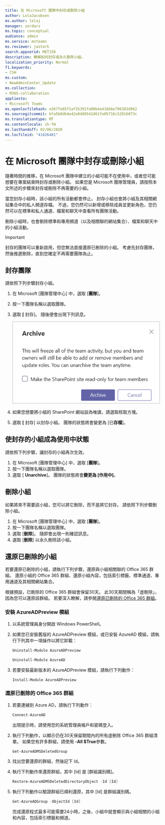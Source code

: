 ```yaml
---
title: 在 Microsoft 團隊中封存或刪除小組
author: LolaJacobsen
ms.author: lolaj
manager: serdars
ms.topic: conceptual
audience: admin
ms.service: msteams
ms.reviewer: jastark
search.appverid: MET150
description: 瞭解如何封存或永久刪除小組。
localization_priority: Normal
f1.keywords:
- CSH
ms.custom:
- NewAdminCenter_Update
ms.collection:
- M365-collaboration
appliesto:
- Microsoft Teams
ms.openlocfilehash: e367fe85f1af35391fa00b4a416b6e796383d962
ms.sourcegitcommit: bfa5b8db4e42e0480542d61fe05716c52016873c
ms.translationtype: MT
ms.contentlocale: zh-TW
ms.lasthandoff: 02/06/2020
ms.locfileid: "41826401"
---
```

<a name="archive-or-delete-a-team-in-microsoft-teams"></a>在 Microsoft 團隊中封存或刪除小組
===========================================

隨著時間的推移，在 Microsoft 團隊中建立的小組可能不在使用中，或者您可能想要在專案結束時封存或刪除小組。 如果您是 Microsoft 團隊管理員，請按照本文所述的步驟來封存或刪除不再需要的小組。

當您封存小組時，該小組的所有活動都會停止。 封存小組也會將小組及其相關網站集合中的私人頻道存檔。  不過，您仍然可以新增或移除成員並更新角色，您仍然可以在標準和私人通道、檔案和聊天中查看所有團隊活動。

刪除小組時，也會刪除標準和專用頻道（以及相關聯的網站集合）、檔案和聊天中的小組活動。

> [!IMPORTANT]
> 封存的團隊可以重新啟用，但您無法直接還原已刪除的小組。 考慮先封存團隊，然後推遲刪除，直到您確定不再需要團隊為止。

## <a name="archive-a-team"></a>封存團隊

請依照下列步驟封存小組。

1. 在 Microsoft [團隊管理中心] 中，選取 [**團隊**]。
2. 按一下團隊名稱以選取團隊。
3. 選取 **[** 封存]。 隨後便會出現下列訊息。

    ![[小組封存] 訊息的螢幕擷取畫面](media/teams-archive-message.png)

4. 如果您想要將小組的 SharePoint 網站設為唯讀，請選取核取方塊。
5. 選取 **[** 封存] 以封存小組。 團隊的狀態將會變更為 [已**存檔**]。

## <a name="make-an-archived-team-active"></a>使封存的小組成為使用中狀態

請依照下列步驟，讓封存的小組再次生效。

1. 在 Microsoft [團隊管理中心] 中，選取 [**團隊**]。
2. 按一下團隊名稱以選取團隊。
3. 選取 [ **Unarchive**]。 團隊的狀態將會**變更為 [作用中]**。

## <a name="delete-a-team"></a>刪除小組

如果將來不需要該小組，您可以將它刪除，而不是將它封存。 請依照下列步驟刪除小組。

1.  在 Microsoft [團隊管理中心] 中，選取 [**團隊**]。
2.  按一下團隊名稱以選取團隊。
3.  選取 [**刪除**]。 隨即會出現一則確認訊息。
4.  選取 [**刪除**] 以永久刪除該小組。

## <a name="restore-a-deleted-team"></a>還原已刪除的小組

若要還原已刪除的小組，請執行下列步驟，還原與小組相關聯的 Office 365 群組。 還原小組的 Office 365 群組、還原小組內容，包括索引標籤、標準通道、專用通道及其相關網站集合。

根據預設，已刪除的 Office 365 群組會保留30天。 此30天期間稱為「虛刪除」，因為您可以還原該群組。 若要深入瞭解，請參閱[還原已刪除的 Office 365 群組](https://docs.microsoft.com/office365/admin/create-groups/restore-deleted-group)。

### <a name="install-the-azureadpreview-module"></a>安裝 AzureADPreview 模組

1. 以系統管理員身分開啟 Windows PowerShell。
2. 如果您已安裝舊版的 AzureADPreview 模組，或已安裝 AzureAD 模組，請執行下列其中一項操作以將它卸載：

    ```PowerShell 
    Uninstall-Module AzureADPreview
    ```

    ```PowerShell
    Uninstall-Module AzureAD
    ```
3. 若要安裝最新版本的 AzureADPreview 模組，請執行下列動作：

    ```PowerShell
    Install-Module AzureADPreview
    ```    

### <a name="restore-the-deleted-office-365-group"></a>還原已刪除的 Office 365 群組

1. 若要連線到 Azure AD，請執行下列動作：
    ```PowerShell
    Connect-AzureAD
    ```
    出現提示時，請使用您的系統管理員帳戶和密碼登入。  
2. 執行下列動作，以顯示仍在30天保留期間內的所有虛刪除 Office 365 群組清單。 如果您有許多群組，請使用 **-All $True**參數。
    ```PowerShell
    Get-AzureADMSDeletedGroup
    ``` 
3. 找出您要還原的群組，然後記下 Id。
4. 執行下列動作來還原群組，其中 [Id] 是 [群組識別碼]。
    ```PowerShell
    Restore-AzureADMSDeletedDirectoryObject -Id [Id]
    ```
5.  執行下列動作以驗證群組已順利還原，其中 [Id] 是群組識別碼。
    ```PowerShell
    Get-AzureADGroup -ObjectId [Id]
    ```

    完成還原程式最多可能需要24小時，之後，小組中就會顯示與小組相關的小組和內容，包括索引標籤和頻道。
